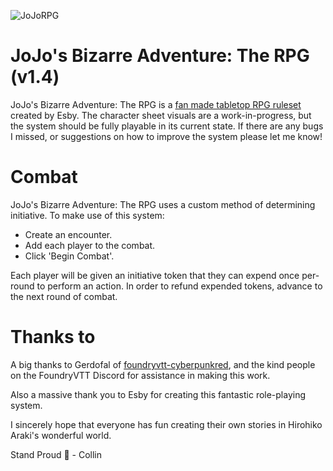 ![JoJoRPG](https://i.imgur.com/ZAuH9z7.png "JoJoRPG Splash Logo")

# JoJo's Bizarre Adventure: The RPG (v1.4)
 JoJo's Bizarre Adventure: The RPG is a [fan made tabletop RPG ruleset](https://docs.google.com/document/d/1ReSnZDUvIhpCG0X_8S5C-7P5vBRUb0P08gedAvs0oMc/edit#) created by Esby.
 The character sheet visuals are a work-in-progress, but the system should be fully playable in its current state. If there are any bugs I missed, or suggestions on how to improve the system please let me know!
 
 # Combat
 JoJo's Bizarre Adventure: The RPG uses a custom method of determining initiative. To make use of this system:
 
- Create an encounter.
- Add each player to the combat.
- Click 'Begin Combat'.

Each player will be given an initiative token that they can expend once per-round to perform an action. In order to refund expended tokens, advance to the next round of combat.
 
 # Thanks to
A big thanks to Gerdofal of [foundryvtt-cyberpunkred](https://github.com/Gerdofal/foundryvtt-cyberpunkred), and the kind people on the FoundryVTT Discord for assistance in making this work.
    
Also a massive thank you to Esby for creating this fantastic role-playing system.

I sincerely hope that everyone has fun creating their own stories in Hirohiko Araki's wonderful world.

Stand Proud 🖤
   \- Collin